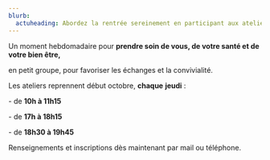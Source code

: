 ```yaml
---
blurb:
  actuheading: Abordez la rentrée sereinement en participant aux ateliers de sophrologie!
---
```

Un moment hebdomadaire pour **prendre soin de vous, de votre santé et de votre bien être,**

en petit groupe, pour favoriser les échanges et la convivialité.

Les ateliers reprennent début octobre, **chaque** **jeudi** :

\- de **10h à 11h15**

\- de **17h à 18h15**

\- de **18h30 à 19h45**

Renseignements et inscriptions dès maintenant par mail ou téléphone.
